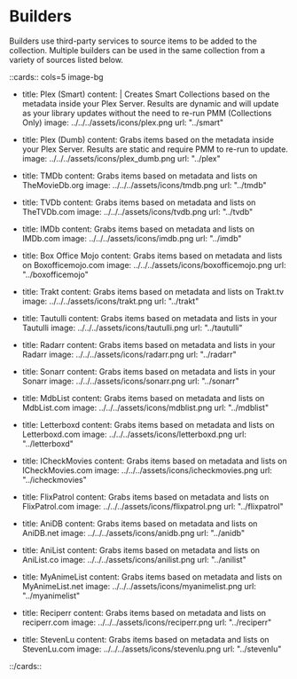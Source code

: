 # Builders

Builders use third-party services to source items to be added to the collection. Multiple builders can be used in the same collection from a variety of sources listed below.

::cards:: cols=5 image-bg

- title: Plex (Smart)
  content: | 
    Creates Smart Collections based on the metadata inside your Plex Server. Results are dynamic and will update as your library updates without the need to re-run PMM (Collections Only)
  image: ../../../assets/icons/plex.png
  url: "../smart"

- title: Plex (Dumb)
  content: Grabs items based on the metadata inside your Plex Server. Results are static and require PMM to re-run to update.
  image: ../../../assets/icons/plex_dumb.png
  url: "../plex"

- title: TMDb
  content: Grabs items based on metadata and lists on TheMovieDb.org
  image: ../../../assets/icons/tmdb.png
  url: "../tmdb"

- title: TVDb
  content: Grabs items based on metadata and lists on TheTVDb.com
  image: ../../../assets/icons/tvdb.png
  url: "../tvdb"

- title: IMDb
  content: Grabs items based on metadata and lists on IMDb.com
  image: ../../../assets/icons/imdb.png
  url: "../imdb"

- title: Box Office Mojo
  content: Grabs items based on metadata and lists on Boxofficemojo.com
  image: ../../../assets/icons/boxofficemojo.png
  url: "../boxofficemojo"

- title: Trakt
  content: Grabs items based on metadata and lists on Trakt.tv
  image: ../../../assets/icons/trakt.png
  url: "../trakt"

- title: Tautulli
  content: Grabs items based on metadata and lists in your Tautulli
  image: ../../../assets/icons/tautulli.png
  url: "../tautulli"

- title: Radarr
  content: Grabs items based on metadata and lists in your Radarr
  image: ../../../assets/icons/radarr.png
  url: "../radarr"

- title: Sonarr
  content: Grabs items based on metadata and lists in your Sonarr
  image: ../../../assets/icons/sonarr.png
  url: "../sonarr"

- title: MdbList
  content: Grabs items based on metadata and lists on MdbList.com
  image: ../../../assets/icons/mdblist.png
  url: "../mdblist"

- title: Letterboxd
  content: Grabs items based on metadata and lists on Letterboxd.com
  image: ../../../assets/icons/letterboxd.png
  url: "../letterboxd"

- title: ICheckMovies
  content:  Grabs items based on metadata and lists on ICheckMovies.com
  image: ../../../assets/icons/icheckmovies.png
  url: "../icheckmovies"

- title: FlixPatrol
  content: Grabs items based on metadata and lists on FlixPatrol.com
  image: ../../../assets/icons/flixpatrol.png
  url: "../flixpatrol"

- title: AniDB
  content: Grabs items based on metadata and lists on AniDB.net
  image: ../../../assets/icons/anidb.png
  url: "../anidb"

- title: AniList
  content: Grabs items based on metadata and lists on AniList.co
  image: ../../../assets/icons/anilist.png
  url: "../anilist"

- title: MyAnimeList
  content:  Grabs items based on metadata and lists on MyAnimeList.net
  image: ../../../assets/icons/myanimelist.png
  url: "../myanimelist"

- title: Reciperr
  content: Grabs items based on metadata and lists on reciperr.com
  image: ../../../assets/icons/reciperr.png
  url: "../reciperr"

- title: StevenLu
  content:  Grabs items based on metadata and lists on StevenLu.com
  image: ../../../assets/icons/stevenlu.png
  url: "../stevenlu"

::/cards::
